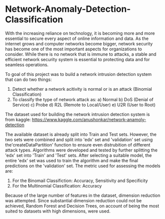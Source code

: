# Network-Anomaly-Detection-Classification

With the increasing reliance on technology, it is becoming more and more essential to secure every aspect of online information and data. As the internet grows and computer networks become bigger, network security has become one of the most important aspects for organizations to consider. While there is no network that is immune to attacks, a stable and efficient network security system is essential to protecting data and for seamless operations.

To goal of this project was to build a network intrusion detection system that can do two things:

1. Detect whether a network acitivity is normal or is an attack (Binomial Classification)
2. To classify the type of network attack as:
    a) Normal
    b) DoS (Denial of Service)
    c) Probe
    d) R2L (Remote to Local/User)
    e) U2R (User to Root)

The dataset used for building the network intrusion detection system is from kaggle: https://www.kaggle.com/anushonkar/network-anamoly-detection

The available dataset is already split into Train and Test sets. However, the two sets were combined and split into 'edx' set and 'validation' set using the'createDataPartition' function to ensure even distrubition of different attack types. Algorithms were developed and tested by further splitting the 'edx' set into 'Train' and 'Test' sets. After selecting a suitable model, the entire 'edx' set was used to train the algorithm and make the final predictions on the 'validation' set. The metric used for assessing the models are:

1. For the Binomail Classifiction: Accuracy, Sensitivity and Specificity
2. For the Multinomial Classification: Accuracy

Because of the large number of features in the dataset, dimension reduction was attempted. Since substantial dimension reduction could not be achieved, Random Forest and Decision Trees, on account of being the most suited to datasets with high dimensions, were used. 
